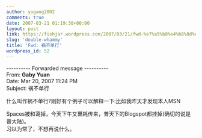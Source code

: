 ```yaml
---
author: yugang2002
comments: true
date: 2007-03-21 01:19:38+00:00
layout: post
link: https://fishjar.wordpress.com/2007/03/21/fwd-%e7%a5%b8%e4%b8%8d%e5%8d%95%e8%a1%8c/
slug: 'double-whammy'
title: 'Fwd: 祸不单行'
wordpress_id: 52
---
```


  
---------- Forwarded message ----------  
From: **Gaby Yuan**  
Date: Mar 20, 2007 11:24 PM  
Subject: 祸不单行  
  
  
什么叫作祸不单行?刚好有个例子可以解释一下:比如我昨天才发现本人MSN
  
Spaces被和蔼掉，今天下午又噩耗传来，普天下的Blogspot都挂掉(确切的说是普大陆)。  
习以为常了，不想再说什么。  

